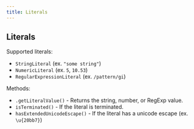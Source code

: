 ```yaml
---
title: Literals
---
```


## Literals

Supported literals:

* `StringLiteral` (ex. `"some string"`)
* `NumericLiteral` (ex. `5`, `10.53`)
* `RegularExpressionLiteral` (ex. `/pattern/gi`)

Methods:

* `.getLiteralValue()` - Returns the string, number, or RegExp value.
* `isTerminated()` - If the literal is terminated.
* `hasExtendedUnicodeEscape()` - If the literal has a unicode escape (ex. `\u{20bb7}`)
